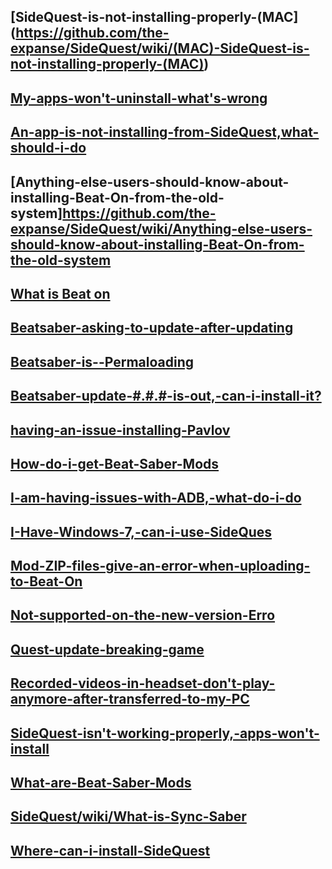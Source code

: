 [SideQuest-is-not-installing-properly-(MAC] (https://github.com/the-expanse/SideQuest/wiki/(MAC)-SideQuest-is-not-installing-properly-(MAC))
----
[My-apps-won't-uninstall-what's-wrong](https://github.com/the-expanse/SideQuest/wiki/.My-apps-won't-uninstall-what's-wrong%3F)
----
[An-app-is-not-installing-from-SideQuest,what-should-i-do](https://github.com/the-expanse/SideQuest/wiki/An-app-is-not-installing-from-SideQuest,-what-should-i-do%3F)
----
[Anything-else-users-should-know-about-installing-Beat-On-from-the-old-system]https://github.com/the-expanse/SideQuest/wiki/Anything-else-users-should-know-about-installing-Beat-On-from-the-old-system
----
[What is Beat on](https://github.com/the-expanse/SideQuest/wiki/Beat-On,-What-is-that%3F)
----
[Beatsaber-asking-to-update-after-updating](https://github.com/the-expanse/SideQuest/wiki/Beatsaber-asking-to-update-after-updating%3F)
----
[Beatsaber-is--Permaloading](https://github.com/the-expanse/SideQuest/wiki/Beatsaber-is--Permaloading,-what-can-i-do-about-it%3F)
----
[Beatsaber-update-#.#.#-is-out,-can-i-install-it?](https://github.com/the-expanse/SideQuest/wiki/Beatsaber-update-%23.%23.%23-is-out,-can-i-install-it%3F)
----
[having-an-issue-installing-Pavlov](https://github.com/the-expanse/SideQuest/wiki/having-an-issue-installing-Pavlov%3F)
----
[How-do-i-get-Beat-Saber-Mods](https://github.com/the-expanse/SideQuest/wiki/How-do-i-get-Beat-Saber-Mods%3F)
----
[I-am-having-issues-with-ADB,-what-do-i-do](https://github.com/the-expanse/SideQuest/wiki/I-am-having-issues-with-ADB,-what-do-i-do%3F)
----
[I-Have-Windows-7,-can-i-use-SideQues](https://github.com/the-expanse/SideQuest/wiki/I-Have-Windows-7,-can-i-use-SideQuest%3F)
----
[](https://github.com/the-expanse/SideQuest/wiki/I-want-to-create-or-install-Custom-sabers.)
----
[Mod-ZIP-files-give-an-error-when-uploading-to-Beat-On](https://github.com/the-expanse/SideQuest/wiki/Mod-ZIP-files-give-an-error-when-uploading-to-Beat-On)
----
[Not-supported-on-the-new-version-Erro](https://github.com/the-expanse/SideQuest/wiki/Not-supported-on-the-new-version-Error.)
----
[Quest-update-breaking-game](https://github.com/the-expanse/SideQuest/wiki/Quest-update-breaking-games%3F)
----
[Recorded-videos-in-headset-don't-play-anymore-after-transferred-to-my-PC](https://github.com/the-expanse/SideQuest/wiki/Recorded-videos-in-headset-don't-play-anymore-after-transferred-to-my-PC.)
----
[SideQuest-isn't-working-properly,-apps-won't-install](https://github.com/the-expanse/SideQuest/wiki/SideQuest-isn't-working-properly,-apps-won't-install)
----
[What-are-Beat-Saber-Mods](https://github.com/the-expanse/SideQuest/wiki/What-are-Beat-Saber-Mods%3F)
----
[SideQuest/wiki/What-is-Sync-Saber](https://github.com/the-expanse/SideQuest/wiki/What-is-Sync-Saber)
----
[Where-can-i-install-SideQuest](https://github.com/the-expanse/SideQuest/wiki/Where-can-i-install-SideQuest%3F)
----